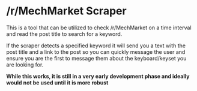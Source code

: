 # /r/MechMarket Scraper

This is a tool that can be utilized to check /r/MechMarket on a time interval and read the post title to search for a keyword. 

If the scraper detects a specified keyword it will send you a text with the post title and a link to the post so you can quickly message the user and ensure you are the first to message them about the keyboard/keyset you are looking for.  

**While this works, it is still in a very early development phase and ideally would not be used until it is more robust** 
